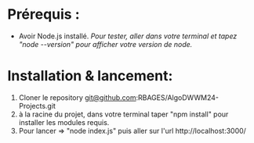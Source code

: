 # Prérequis : 
* Avoir Node.js installé.
*Pour tester, aller dans votre terminal et tapez "node --version" pour afficher votre version de node.*

# Installation & lancement:
1. Cloner le repository git@github.com:RBAGES/AlgoDWWM24-Projects.git
2. à la racine du projet, dans votre terminal taper "npm install" pour installer les modules requis.
3. Pour lancer => "node index.js" puis aller sur l'url http://localhost:3000/